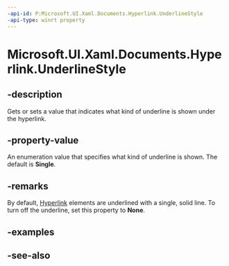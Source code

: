 ```yaml
---
-api-id: P:Microsoft.UI.Xaml.Documents.Hyperlink.UnderlineStyle
-api-type: winrt property
---
```


<!-- Property syntax
public Windows.UI.Xaml.Documents.UnderlineStyle UnderlineStyle { get;  set; }
-->

# Microsoft.UI.Xaml.Documents.Hyperlink.UnderlineStyle

## -description
Gets or sets a value that indicates what kind of underline is shown under the hyperlink.

## -property-value
An enumeration value that specifies what kind of underline is shown. The default is **Single**.

## -remarks
By default, [Hyperlink](hyperlink.md) elements are underlined with a single, solid line. To turn off the underline, set this property to **None**.

## -examples

## -see-also

